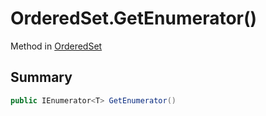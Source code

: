 # OrderedSet.GetEnumerator()

Method in [OrderedSet](/api/csharp/yarn.compiler.upgrader.orderedset.md)

## Summary



```csharp
public IEnumerator<T> GetEnumerator()
```

